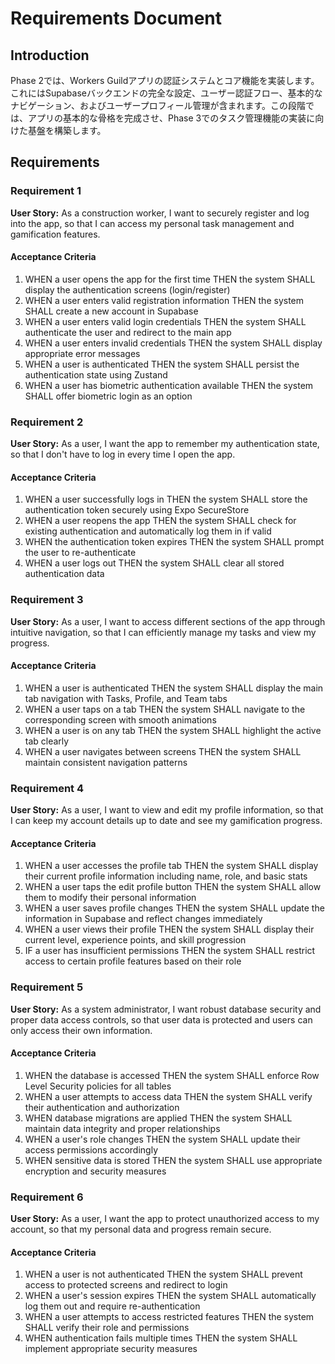 # Requirements Document

## Introduction

Phase 2では、Workers Guildアプリの認証システムとコア機能を実装します。これにはSupabaseバックエンドの完全な設定、ユーザー認証フロー、基本的なナビゲーション、およびユーザープロフィール管理が含まれます。この段階では、アプリの基本的な骨格を完成させ、Phase 3でのタスク管理機能の実装に向けた基盤を構築します。

## Requirements

### Requirement 1

**User Story:** As a construction worker, I want to securely register and log into the app, so that I can access my personal task management and gamification features.

#### Acceptance Criteria

1. WHEN a user opens the app for the first time THEN the system SHALL display the authentication screens (login/register)
2. WHEN a user enters valid registration information THEN the system SHALL create a new account in Supabase
3. WHEN a user enters valid login credentials THEN the system SHALL authenticate the user and redirect to the main app
4. WHEN a user enters invalid credentials THEN the system SHALL display appropriate error messages
5. WHEN a user is authenticated THEN the system SHALL persist the authentication state using Zustand
6. WHEN a user has biometric authentication available THEN the system SHALL offer biometric login as an option

### Requirement 2

**User Story:** As a user, I want the app to remember my authentication state, so that I don't have to log in every time I open the app.

#### Acceptance Criteria

1. WHEN a user successfully logs in THEN the system SHALL store the authentication token securely using Expo SecureStore
2. WHEN a user reopens the app THEN the system SHALL check for existing authentication and automatically log them in if valid
3. WHEN the authentication token expires THEN the system SHALL prompt the user to re-authenticate
4. WHEN a user logs out THEN the system SHALL clear all stored authentication data

### Requirement 3

**User Story:** As a user, I want to access different sections of the app through intuitive navigation, so that I can efficiently manage my tasks and view my progress.

#### Acceptance Criteria

1. WHEN a user is authenticated THEN the system SHALL display the main tab navigation with Tasks, Profile, and Team tabs
2. WHEN a user taps on a tab THEN the system SHALL navigate to the corresponding screen with smooth animations
3. WHEN a user is on any tab THEN the system SHALL highlight the active tab clearly
4. WHEN a user navigates between screens THEN the system SHALL maintain consistent navigation patterns

### Requirement 4

**User Story:** As a user, I want to view and edit my profile information, so that I can keep my account details up to date and see my gamification progress.

#### Acceptance Criteria

1. WHEN a user accesses the profile tab THEN the system SHALL display their current profile information including name, role, and basic stats
2. WHEN a user taps the edit profile button THEN the system SHALL allow them to modify their personal information
3. WHEN a user saves profile changes THEN the system SHALL update the information in Supabase and reflect changes immediately
4. WHEN a user views their profile THEN the system SHALL display their current level, experience points, and skill progression
5. IF a user has insufficient permissions THEN the system SHALL restrict access to certain profile features based on their role

### Requirement 5

**User Story:** As a system administrator, I want robust database security and proper data access controls, so that user data is protected and users can only access their own information.

#### Acceptance Criteria

1. WHEN the database is accessed THEN the system SHALL enforce Row Level Security policies for all tables
2. WHEN a user attempts to access data THEN the system SHALL verify their authentication and authorization
3. WHEN database migrations are applied THEN the system SHALL maintain data integrity and proper relationships
4. WHEN a user's role changes THEN the system SHALL update their access permissions accordingly
5. WHEN sensitive data is stored THEN the system SHALL use appropriate encryption and security measures

### Requirement 6

**User Story:** As a user, I want the app to protect unauthorized access to my account, so that my personal data and progress remain secure.

#### Acceptance Criteria

1. WHEN a user is not authenticated THEN the system SHALL prevent access to protected screens and redirect to login
2. WHEN a user's session expires THEN the system SHALL automatically log them out and require re-authentication
3. WHEN a user attempts to access restricted features THEN the system SHALL verify their role and permissions
4. WHEN authentication fails multiple times THEN the system SHALL implement appropriate security measures